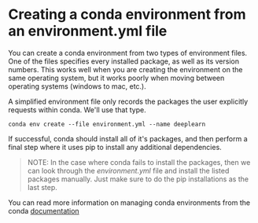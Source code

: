 # Creating a conda environment from an environment.yml file

You can create a conda environment from two types of environment files. One of 
the files specifies every installed package, as well as its version numbers. This 
works well when you are creating the environment on the same operating system,
but it works poorly when moving between operating systems (windows to mac, etc.).

A simplified environment file only records the packages the user explicitly 
requests within conda. We'll use that type.

```shell
conda env create --file environment.yml --name deeplearn
```

If successful, conda should install all of it's packages, and then perform a 
final step where it uses pip to install any additional dependencies.

> NOTE: In the case where conda fails to install the packages, then we can look
> through the _environment.yml_ file and install the listed packages manually.
> Just make sure to do the pip installations as the last step.

You can read more information on managing conda environments from the conda 
[documentation](https://docs.conda.io/projects/conda/en/latest/user-guide/tasks/manage-environments.html#creating-an-environment-from-an-environment-yml-file)

